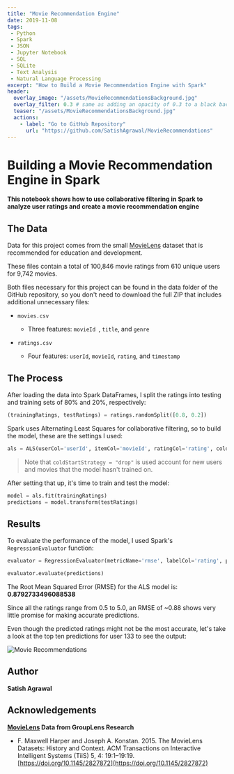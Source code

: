 ```yaml
---
title: "Movie Recommendation Engine"
date: 2019-11-08
tags:
 - Python
 - Spark
 - JSON
 - Jupyter Notebook
 - SQL
 - SQLite
 - Text Analysis
 - Natural Language Processing
excerpt: "How to Build a Movie Recommendation Engine with Spark"
header:
  overlay_image: "/assets/MovieRecommendationsBackground.jpg"
  overlay_filter: 0.3 # same as adding an opacity of 0.3 to a black background
  teaser: "/assets/MovieRecommendationsBackground.jpg"
  actions:
    - label: "Go to GitHub Repository"
      url: "https://github.com/SatishAgrawal/MovieRecommendations"
---
```


# Building a Movie Recommendation Engine in Spark

**This notebook shows how to use collaborative filtering in Spark to analyze user ratings and create a movie recommendation engine**

## The Data
Data for this project comes from the small [MovieLens](https://grouplens.org/datasets/movielens/) dataset that is recommended for education and development. 

These files contain a total of 100,846 movie ratings from 610 unique users for 9,742 movies. 

Both files necessary for this project can be found in the data folder of the GitHub repository, so you don't need to download the full ZIP that includes additional unnecessary files:

* `movies.csv`

	* Three features: `movieId `, `title`, and `genre`

* `ratings.csv`

	* Four features: `userId`, `movieId`, `rating`, and `timestamp`

## The Process
After loading the data into Spark DataFrames, I split the ratings into testing and training sets of 80% and 20%, respectively:
```python
(trainingRatings, testRatings) = ratings.randomSplit([0.8, 0.2])
```

Spark uses Alternating Least Squares for collaborative filtering, so to build the model, these are the settings I used:
```python
als = ALS(userCol='userId', itemCol='movieId', ratingCol='rating', coldStartStrategy="drop")
```
>Note that `coldStartStrategy = "drop"` is used account for new users and movies that the model hasn't trained on.

After setting that up, it's time to train and test the model:
```python
model = als.fit(trainingRatings)
predictions = model.transform(testRatings)
```
## Results
To evaluate the performance of the model, I used Spark's `RegressionEvaluator` function:
```python
evaluator = RegressionEvaluator(metricName='rmse', labelCol='rating', predictionCol='prediction')

evaluator.evaluate(predictions)
```

The Root Mean Squared Error (RMSE) for the ALS model is: **0.8792733496088538**

Since all the ratings range from 0.5 to 5.0, an RMSE of ~0.88 shows very little promise for making accurate predictions.

Even though the predicted ratings might not be the most accurate, let's take a look at the top ten predictions for user 133 to see the output:

![Movie Recommendations](https://SatishAgrawal.github.io/assets/MovieRecs.png)


## Author
**Satish Agrawal**

## Acknowledgements
**[MovieLens](https://grouplens.org/datasets/movielens/) Data from GroupLens Research**
* F. Maxwell Harper and Joseph A. Konstan. 2015. The MovieLens Datasets: History and Context. ACM Transactions on Interactive Intelligent Systems (TiiS) 5, 4: 19:1–19:19. [https://doi.org/10.1145/2827872](https://doi.org/10.1145/2827872)
